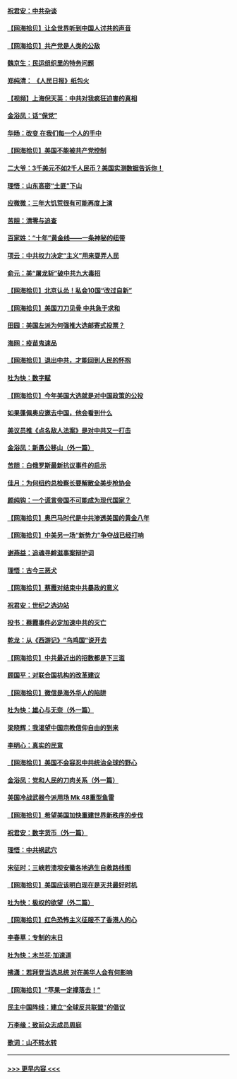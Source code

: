 #### [祝君安：中共杂谈](../pages/nsc993/n12366076.md?t=08300651) 
#### [【网海拾贝】让全世界听到中国人讨共的声音](../pages/nsc993/n12365569.md?t=08300651) 
#### [【网海拾贝】共产党是人类的公敌](../pages/nsc993/n12363182.md?t=08300651) 
#### [魏京生：民运组织里的特务问题](../pages/nsc993/n12363010.md?t=08300651) 
#### [郑纯清： 《人民日报》纸包火](../pages/nsc993/n12362706.md?t=08300651) 
#### [【视频】上海倪天英：中共对我疯狂迫害的真相](../pages/nsc993/n12356341.md?t=08300651) 
#### [金浴凤：话“保党”](../pages/nsc993/n12361867.md?t=08300651) 
#### [华旸：改变 在我们每一个人的手中](../pages/nsc993/n12361774.md?t=08300651) 
#### [【网海拾贝】美国不能被共产党控制](../pages/nsc993/n12360271.md?t=08300651) 
#### [二大爷：3千美元不如2千人民币？美国实测数据告诉你！](../pages/nsc993/n12358563.md?t=08300651) 
#### [理悟：山东高密“土匪”下山](../pages/nsc993/n12358535.md?t=08300651) 
#### [应微微：三年大饥荒很有可能再度上演](../pages/nsc993/n12358523.md?t=08300651) 
#### [苦胆：清零与追查](../pages/nsc993/n12358501.md?t=08300651) 
#### [百家姓：“十年”黄金线——一条神秘的纽带](../pages/nsc993/n12358319.md?t=08300651) 
#### [项云：中共权力决定“主义”用来耍弄人民](../pages/nsc993/n12358172.md?t=08300651) 
#### [俞元：美“屠龙斩”破中共九大毒招](../pages/nsc993/n12357822.md?t=08300651) 
#### [【网海拾贝】北京认怂！私会10国“改过自新”](../pages/nsc993/n12357784.md?t=08300651) 
#### [【网海拾贝】美国刀刀见骨 中共急于求和](../pages/nsc993/n12355511.md?t=08300651) 
#### [田园：美国左派为何强推大选邮寄式投票？](../pages/nsc993/n12352963.md?t=08300651) 
#### [海网：疫苗鬼速品](../pages/nsc993/n12354438.md?t=08300651) 
#### [【网海拾贝】退出中共，才能回到人民的怀抱](../pages/nsc993/n12352634.md?t=08300651) 
#### [吐为快：数字赋](../pages/nsc993/n12352317.md?t=08300651) 
#### [【网海拾贝】今年美国大选就是对中国政策的公投](../pages/nsc993/n12350973.md?t=08300651) 
#### [如果蓬佩奥应邀去中国，他会看到什么](../pages/nsc993/n12350945.md?t=08300651) 
#### [美议员推《点名敌人法案》是对中共又一打击](../pages/nsc993/n12350765.md?t=08300651) 
#### [金浴凤：新愚公移山（外一篇）](../pages/nsc993/n12350253.md?t=08300651) 
#### [苦胆：白俄罗斯最新抗议事件的启示](../pages/nsc993/n12349989.md?t=08300651) 
#### [佳月：为何纽约总检察长要解散全美步枪协会](../pages/nsc993/n12349939.md?t=08300651) 
#### [颜纯钩：一个谎言帝国不可能成为现代国家？](../pages/nsc993/n12349898.md?t=08300651) 
#### [【网海拾贝】奥巴马时代是中共渗透美国的黄金八年](../pages/nsc993/n12349284.md?t=08300651) 
#### [【网海拾贝】中美另一场“新势力”争夺战已经打响](../pages/nsc993/n12346998.md?t=08300651) 
#### [谢燕益：追魂寻衅滋事案辩护词](../pages/nsc993/n12346892.md?t=08300651) 
#### [理悟：古今三恶犬](../pages/nsc993/n12345190.md?t=08300651) 
#### [【网海拾贝】蔡霞对结束中共暴政的意义](../pages/nsc993/n12344263.md?t=08300651) 
#### [祝君安：世纪之选边站](../pages/nsc993/n12342382.md?t=08300651) 
#### [投书：蔡霞事件必定加速中共的灭亡](../pages/nsc993/n12341881.md?t=08300651) 
#### [乾龙：从《西游记》“乌鸡国”说开去](../pages/nsc993/n12341690.md?t=08300651) 
#### [【网海拾贝】中共最近出的招数都是下三滥](../pages/nsc993/n12341593.md?t=08300651) 
#### [顾国平：对联合国机构的改革建议](../pages/nsc993/n12339928.md?t=08300651) 
#### [【网海拾贝】微信是海外华人的陷阱](../pages/nsc993/n12338868.md?t=08300651) 
#### [吐为快：雄心与无奈（外一篇）](../pages/nsc993/n12338132.md?t=08300651) 
#### [梁晓辉：我渴望中国宗教信仰自由的到来](../pages/nsc993/n12336657.md?t=08300651) 
#### [李明心：真实的民意](../pages/nsc993/n12336089.md?t=08300651) 
#### [【网海拾贝】美国不会容忍中共统治全球的野心](../pages/nsc993/n12336063.md?t=08300651) 
#### [金浴凤：党和人民的刀肉关系（外一篇）](../pages/nsc993/n12335834.md?t=08300651) 
#### [美国冷战武器今派用场 Mk 48重型鱼雷](../pages/nsc993/n12335354.md?t=08300651) 
#### [【网海拾贝】希望美国加快重建世界新秩序的步伐](../pages/nsc993/n12334224.md?t=08300651) 
#### [祝君安：数字货币（外一篇）](../pages/nsc993/n12334186.md?t=08300651) 
#### [理悟：中共祸武穴](../pages/nsc993/n12333962.md?t=08300651) 
#### [宋征时：三峡若溃坝安徽各地逃生自救路线图](../pages/nsc993/n12332450.md?t=08300651) 
#### [【网海拾贝】美国应该明白现在是灭共最好时机](../pages/nsc993/n12332313.md?t=08300651) 
#### [吐为快：极权的欲望（外二篇）](../pages/nsc993/n12332089.md?t=08300651) 
#### [【网海拾贝】红色恐怖主义征服不了香港人的心](../pages/nsc993/n12329296.md?t=08300651) 
#### [李春草：专制的末日](../pages/nsc993/n12329079.md?t=08300651) 
#### [吐为快：木兰花‧加速道](../pages/nsc993/n12327366.md?t=08300651) 
#### [拂潇：若拜登当选总统 对在美华人会有何影响](../pages/nsc993/n12295996.md?t=08300651) 
#### [【网海拾贝】“苹果一定撑落去！”](../pages/nsc993/n12326784.md?t=08300651) 
#### [民主中国阵线：建立“全球反共联盟”的倡议](../pages/nsc993/n12324177.md?t=08300651) 
#### [万李缘：致前众志成员周庭](../pages/nsc993/n12324635.md?t=08300651) 
#### [歌词：山不转水转](../pages/nsc993/n12324599.md?t=08300651) 

----
#### [ >>> 更早内容 <<< ](../indexes/nsc993-earlier.md)
